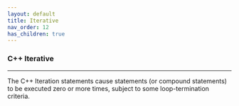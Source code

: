 ```yaml
---
layout: default
title: Iterative
nav_order: 12
has_children: true
---
```

### C++ Iterative

----

The C++ Iteration statements cause statements (or compound statements) to be executed zero or more times, subject to some loop-termination criteria.